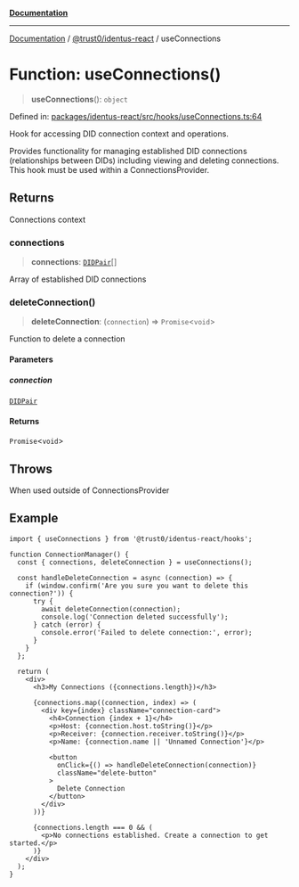 [**Documentation**](../../../README.md)

***

[Documentation](../../../README.md) / [@trust0/identus-react](../README.md) / useConnections

# Function: useConnections()

> **useConnections**(): `object`

Defined in: [packages/identus-react/src/hooks/useConnections.ts:64](https://github.com/trust0-project/identus/blob/f05c662938c7f4f23be804297c51a36d486df6eb/packages/identus-react/src/hooks/useConnections.ts#L64)

Hook for accessing DID connection context and operations.

Provides functionality for managing established DID connections (relationships
between DIDs) including viewing and deleting connections. This hook must be
used within a ConnectionsProvider.

## Returns

Connections context

### connections

> **connections**: [`DIDPair`](https://github.com/hyperledger-identus/sdk-ts/blob/main/docs/sdk/modules.md)[]

Array of established DID connections

### deleteConnection()

> **deleteConnection**: (`connection`) => `Promise`\<`void`\>

Function to delete a connection

#### Parameters

##### connection

[`DIDPair`](https://github.com/hyperledger-identus/sdk-ts/blob/main/docs/sdk/modules.md)

#### Returns

`Promise`\<`void`\>

## Throws

When used outside of ConnectionsProvider

## Example

```tsx
import { useConnections } from '@trust0/identus-react/hooks';

function ConnectionManager() {
  const { connections, deleteConnection } = useConnections();
  
  const handleDeleteConnection = async (connection) => {
    if (window.confirm('Are you sure you want to delete this connection?')) {
      try {
        await deleteConnection(connection);
        console.log('Connection deleted successfully');
      } catch (error) {
        console.error('Failed to delete connection:', error);
      }
    }
  };
  
  return (
    <div>
      <h3>My Connections ({connections.length})</h3>
      
      {connections.map((connection, index) => (
        <div key={index} className="connection-card">
          <h4>Connection {index + 1}</h4>
          <p>Host: {connection.host.toString()}</p>
          <p>Receiver: {connection.receiver.toString()}</p>
          <p>Name: {connection.name || 'Unnamed Connection'}</p>
          
          <button 
            onClick={() => handleDeleteConnection(connection)}
            className="delete-button"
          >
            Delete Connection
          </button>
        </div>
      ))}
      
      {connections.length === 0 && (
        <p>No connections established. Create a connection to get started.</p>
      )}
    </div>
  );
}
```
